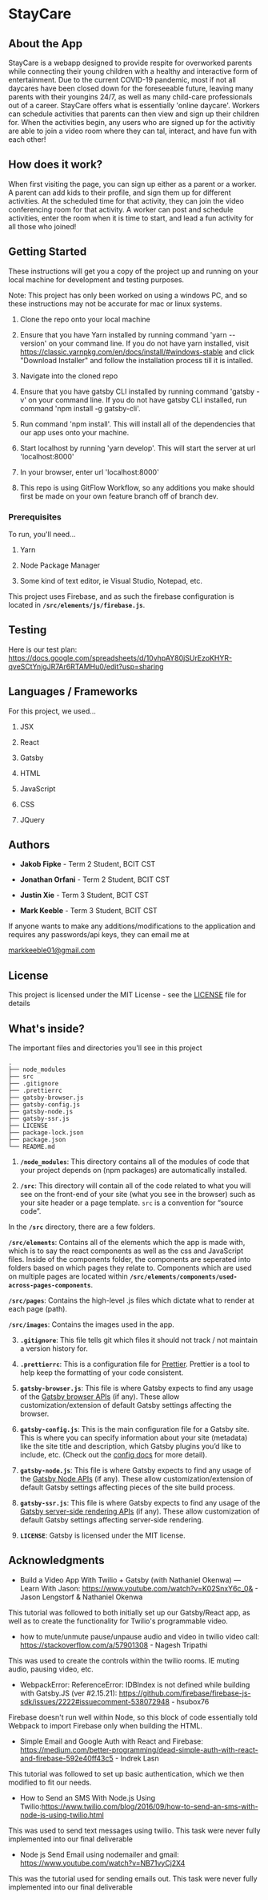 # StayCare

## About the App

StayCare is a webapp designed to provide respite for overworked parents while connecting their young children with a healthy and interactive
form of entertainment. Due to the current COVID-19 pandemic, most if not all daycares have been closed down for the foreseeable future, leaving
many parents with their youngins 24/7, as well as many child-care professionals out of a career. StayCare offers what is essentially 'online daycare'. Workers can schedule activities that parents can then view and sign up their children for. When the activities begin, any users who are signed up for the activitiy are able to join a video room where they can tal, interact, and have fun with each other!

## How does it work?

When first visiting the page, you can sign up either as a parent or a worker. A parent can add
kids to their profile, and sign them up for different activities. At the scheduled time for that
activity, they can join the video conferencing room for that activity. A worker can post and
schedule activities, enter the room when it is time to start, and lead a fun activity for all those
who joined!

## Getting Started

These instructions will get you a copy of the project up and running on your local machine for development and testing purposes. 

Note: This project has only been worked on using a windows PC, and so these instructions may not be accurate for mac or linux systems.

1. Clone the repo onto your local machine

2. Ensure that you have Yarn installed by running command 'yarn --version' on your command line. If you do not have yarn installed, visit https://classic.yarnpkg.com/en/docs/install/#windows-stable and click "Download Installer" and follow the installation process till it is intalled.

3. Navigate into the cloned repo

4. Ensure that you have gatsby CLI installed by running command 'gatsby -v' on your command line. If you do not have gatsby CLI installed, run command 'npm install -g gatsby-cli'.

5. Run command 'npm install'. This will install all of the dependencies that our app uses onto your machine.

6. Start localhost by running 'yarn develop'. This will start the server at url 'localhost:8000'

7. In your browser, enter url 'localhost:8000'

8. This repo is using GitFlow Workflow, so any additions you make should first be made on your own feature branch off of branch dev.

### Prerequisites

To run, you'll need...

1. Yarn

2. Node Package Manager

3. Some kind of text editor, ie Visual Studio, Notepad, etc.

This project uses Firebase, and as such the firebase configuration is located in **`/src/elements/js/firebase.js`**.

## Testing

Here is our test plan: https://docs.google.com/spreadsheets/d/10vhpAY80jSUrEzoKHYR-qveSCtYnjgJR7Ar6RTAMHu0/edit?usp=sharing

## Languages / Frameworks

For this project, we used...

1. JSX

2. React

3. Gatsby

4. HTML

5. JavaScript

6. CSS

7. JQuery

## Authors

* **Jakob Fipke** - Term 2 Student, BCIT CST

* **Jonathan Orfani** - Term 2 Student, BCIT CST

* **Justin Xie** - Term 3 Student, BCIT CST

* **Mark Keeble** - Term 3 Student, BCIT CST

If anyone wants to make any additions/modifications to the application and requires any passwords/api keys, they can email me at 

markkeeble01@gmail.com

## License

This project is licensed under the MIT License - see the [LICENSE](LICENSE) file for details

## What's inside?

The important files and directories you'll see in this project

    .
    ├── node_modules
    ├── src
    ├── .gitignore
    ├── .prettierrc
    ├── gatsby-browser.js
    ├── gatsby-config.js
    ├── gatsby-node.js
    ├── gatsby-ssr.js
    ├── LICENSE
    ├── package-lock.json
    ├── package.json
    └── README.md

1.  **`/node_modules`**: This directory contains all of the modules of code that your project depends on (npm packages) are automatically installed.

2.  **`/src`**: This directory will contain all of the code related to what you will see on the front-end of your site (what you see in the browser) such as your site header or a page template. `src` is a convention for “source code”.

In the **`/src`** directory, there are a few folders.

**`/src/elements`**: Contains all of the elements which the app is made with, which is to say the react components as well as the css and JavaScript files. Inside of the components folder, the components are seperated into folders based on which pages they relate to. Components which are used on multiple pages are located within **`/src/elements/components/used-across-pages-components`**.

**`/src/pages`**: Contains the high-level .js files which dictate what to render at each page (path).

**`/src/images`**: Contains the images used in the app.

3.  **`.gitignore`**: This file tells git which files it should not track / not maintain a version history for.

4.  **`.prettierrc`**: This is a configuration file for [Prettier](https://prettier.io/). Prettier is a tool to help keep the formatting of your code consistent.

5.  **`gatsby-browser.js`**: This file is where Gatsby expects to find any usage of the [Gatsby browser APIs](https://www.gatsbyjs.org/docs/browser-apis/) (if any). These allow customization/extension of default Gatsby settings affecting the browser.

6.  **`gatsby-config.js`**: This is the main configuration file for a Gatsby site. This is where you can specify information about your site (metadata) like the site title and description, which Gatsby plugins you’d like to include, etc. (Check out the [config docs](https://www.gatsbyjs.org/docs/gatsby-config/) for more detail).

7.  **`gatsby-node.js`**: This file is where Gatsby expects to find any usage of the [Gatsby Node APIs](https://www.gatsbyjs.org/docs/node-apis/) (if any). These allow customization/extension of default Gatsby settings affecting pieces of the site build process.

8.  **`gatsby-ssr.js`**: This file is where Gatsby expects to find any usage of the [Gatsby server-side rendering APIs](https://www.gatsbyjs.org/docs/ssr-apis/) (if any). These allow customization of default Gatsby settings affecting server-side rendering.

9.  **`LICENSE`**: Gatsby is licensed under the MIT license.

## Acknowledgments

* Build a Video App With Twilio + Gatsby (with Nathaniel Okenwa) — Learn With Jason: https://www.youtube.com/watch?v=K02SnxY6c_0& - Jason Lengstorf & Nathaniel Okenwa

This tutorial was followed to both initially set up our Gatsby/React app, as well as to create the functionality for Twilio's programmable video.

* how to mute/unmute pause/unpause audio and video in twilio video call: https://stackoverflow.com/a/57901308 - Nagesh Tripathi

This was used to create the controls within the twilio rooms. IE muting audio, pausing video, etc.

* WebpackError: ReferenceError: IDBIndex is not defined while building with Gatsby.JS (ver #2.15.21): https://github.com/firebase/firebase-js-sdk/issues/2222#issuecomment-538072948 - hsubox76 

Firebase doesn't run well within Node, so this block of code essentially told Webpack to import Firebase only when building the HTML.

* Simple Email and Google Auth with React and Firebase: https://medium.com/better-programming/dead-simple-auth-with-react-and-firebase-592e40ff43c5 - Indrek Lasn

This tutorial was followed to set up basic authentication, which we then modified to fit our needs.

* How to Send an SMS With Node.js Using Twilio:https://www.twilio.com/blog/2016/09/how-to-send-an-sms-with-node-js-using-twilio.html

This was used to send text messages using twilio. This task were never fully implemented into our final deliverable

* Node js Send Email using nodemailer and gmail: https://www.youtube.com/watch?v=NB71vyCj2X4

This was the tutorial used for sending emails out. This task were never fully implemented into our final deliverable
